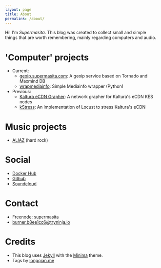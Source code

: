 ```yaml
---
layout: page
title: About
permalink: /about/
---
```


Hi! I'm _Supermasita_. This blog was created to collect small and simple things that are worth remembering, mainly regarding computers and audio.


'Computer' projects
===
* Current:
  * [geoip.supermasita.com](https://geoip.supermasita.com): A geoip service based on Tornado and Maxmind DB
  * [wrapmediainfo](https://github.com/supermasita/wrapmediainfo): Simple Mediainfo wrapper (Python)
* Previous:
  * [Kaltura eCDN Grapher](https://dev.supermasita.com/kaltura/keg): A network grapher for Kaltura's eCDN KES nodes
  * [kStress](https://github.com/supermasita/kstress): An implementation of Locust to stress Kaltura's eCDN


Music projects
===
* [ALIAZ](http://aliaz.com.ar) (hard rock)


Social
===
* [Docker Hub](https://hub.docker.com/u/supermasita/)
* [Github](https://github.com/supermasita)
* [Soundcloud](https://soundcloud.com/supermasita)

Contact
===
* Freenode: supermasita
* <a href="mailto:burner.b8ee1cc6@tryninja.io">burner.b8ee1cc6@tryninja.io</a>

Credits
===
* This blog uses [Jekyll](https://github.com/jekyll) with the [Minima](https://github.com/jekyll/minima) theme.
* Tags by [longqian.me](http://longqian.me/2017/02/09/github-jekyll-tag/)
